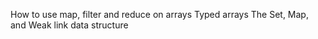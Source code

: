 How to use map, filter and reduce on arrays
Typed arrays
The Set, Map, and Weak link data structure
